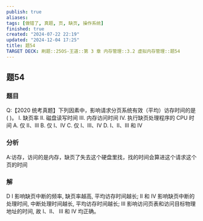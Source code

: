 ```yaml
---
publish: true
aliases: 
tags: [做错了, 真题, 页, 缺页, 操作系统]
finished: true
created: "2024-07-22 22:19"
updated: "2024-12-04 17:25"
title: 题54
TARGET DECK: 刷题::25OS-王道::第 3 章 内存管理::3.2 虚拟内存管理::题54
---
```

## 题54
### 题目
Q:【2020 统考真题】下列因素中，影响请求分页系统有效（平均）访存时间的是 ( )。
I. 缺页率
II. 磁盘读写时间
III. 内存访问时间
IV. 执行缺页处理程序的 CPU 时间
A. 仅 II、III 
B. 仅 I、IV
C. 仅 I、III、IV 
D. I、II、III 和 IV
### 分析
A:访存，访问的是内存，缺页了失去这个硬盘里找，找的时间会算进这个请求这个页的时间
### 解
D
I 影响缺页中断的频率, 缺页率越高, 平均访存时间越长; 
II 和 IV 影响缺页中断的处理时间, 中断处理时间越长, 平均访存时间越长; 
III 影响访问页表和访问目标物理地址的时间, 故 I、II、 III 和 IV 均正确。
